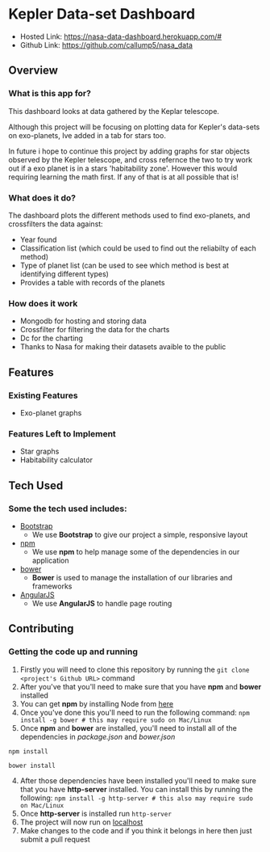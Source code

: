 # Kepler Data-set Dashboard

- Hosted Link: https://nasa-data-dashboard.herokuapp.com/#
- Github Link: https://github.com/callump5/nasa_data
## Overview
### What is this app for?
This dashboard looks at data gathered by the Keplar telescope.

Although this project will be focusing on plotting data for Kepler's data-sets on exo-planets, 
Ive added in a tab for stars too.

In future i hope to continue this project by adding graphs for star objects observed by the Kepler telescope, and cross refernce the two to
try work out if a exo planet is in a stars 'habitability zone'. However this would requiring learning the math first. If any of that is at all possible that is!

### What does it do?
The dashboard plots the different methods used to find exo-planets, and crossfilters the data against:
- Year found
- Classification list (which could be used to find out the reliabilty of each method)
- Type of planet list (can be used to see which method is best at identifying different types)
- Provides a table with records of the planets

### How does it work
- Mongodb for hosting and storing data
- Crossfilter for filtering the data for the charts
- Dc for the charting 
- Thanks to Nasa for making their datasets avaible to the public
## Features
### Existing Features
- Exo-planet graphs

### Features Left to Implement
- Star graphs
- Habitability calculator

## Tech Used
### Some the tech used includes:
- [Bootstrap](http://getbootstrap.com/)
	- We use **Bootstrap** to give our project a simple, responsive layout
- [npm](https://www.npmjs.com/)
	- We use **npm** to help manage some of the dependencies in our application
- [bower](https://bower.io/)
	- **Bower** is used to manage the installation of our libraries and frameworks
- [AngularJS](https://angularjs.org/)
	- We use **AngularJS** to handle page routing
## Contributing

### Getting the code up and running
1. Firstly you will need to clone this repository by running the ```git clone <project's Github URL>``` command
2. After you've that you'll need to make sure that you have **npm** and **bower** installed
  1. You can get **npm** by installing Node from [here](https://nodejs.org/en/)
  2. Once you've done this you'll need to run the following command:
  	 `npm install -g bower # this may require sudo on Mac/Linux`
3. Once **npm** and **bower** are installed, you'll need to install all of the dependencies in *package.json* and *bower.json*
  ```
  npm install

  bower install
  ```
4. After those dependencies have been installed you'll need to make sure that you have **http-server** installed. You can install this by running the following: ```npm install -g http-server # this also may require sudo on Mac/Linux```
5. Once **http-server** is installed run ```http-server```
6. The project will now run on [localhost](http://127.0.0.1:8080)
7. Make changes to the code and if you think it belongs in here then just submit a pull request
